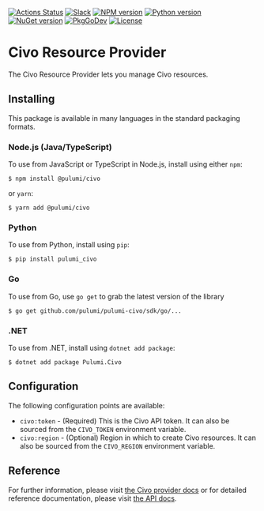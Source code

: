 [![Actions Status](https://github.com/pulumi/pulumi-civo/workflows/master/badge.svg)](https://github.com/pulumi/pulumi-civo/actions)
[![Slack](http://www.pulumi.com/images/docs/badges/slack.svg)](https://slack.pulumi.com)
[![NPM version](https://badge.fury.io/js/%40pulumi%2Fcivo.svg)](https://www.npmjs.com/package/@pulumi/civo)
[![Python version](https://badge.fury.io/py/pulumi-civo.svg)](https://pypi.org/project/pulumi-civo)
[![NuGet version](https://badge.fury.io/nu/pulumi.civo.svg)](https://badge.fury.io/nu/pulumi.civo)
[![PkgGoDev](https://pkg.go.dev/badge/github.com/pulumi/pulumi-civo/sdk/go)](https://pkg.go.dev/github.com/pulumi/pulumi-civo/sdk/go)
[![License](https://img.shields.io/npm/l/%40pulumi%2Fpulumi.svg)](https://github.com/pulumi/pulumi-civo/blob/master/LICENSE)

# Civo Resource Provider

The Civo Resource Provider lets you manage Civo resources.

## Installing

This package is available in many languages in the standard packaging formats.

### Node.js (Java/TypeScript)

To use from JavaScript or TypeScript in Node.js, install using either `npm`:

    $ npm install @pulumi/civo

or `yarn`:

    $ yarn add @pulumi/civo

### Python

To use from Python, install using `pip`:

    $ pip install pulumi_civo

### Go

To use from Go, use `go get` to grab the latest version of the library

    $ go get github.com/pulumi/pulumi-civo/sdk/go/...

### .NET

To use from .NET, install using `dotnet add package`:

    $ dotnet add package Pulumi.Civo

## Configuration

The following configuration points are available:

- `civo:token` - (Required) This is the Civo API token. It can also be sourced from the `CIVO_TOKEN`
  environment variable.
- `civo:region` - (Optional) Region in which to create Civo resources.  It can also be sourced from the `CIVO_REGION`
  environment variable.

## Reference

For further information, please visit [the Civo provider docs](https://www.pulumi.com/docs/intro/cloud-providers/civo)
or for detailed reference documentation, please visit [the API docs](https://www.pulumi.com/docs/reference/pkg/civo).

